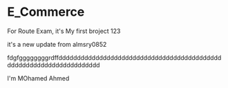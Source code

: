 # E_Commerce
For Route Exam, it's My first broject 123

it's a new update from almsry0852

fdgfggggggggrdffddddddddddddddddddddddddddddddddddddddddddddddddddddddddddddddddddddd

I'm MOhamed Ahmed
